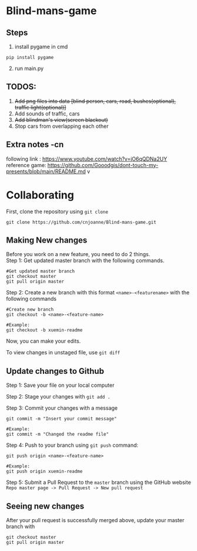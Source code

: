 # Blind-mans-game

## Steps

1. install pygame in cmd
```
pip install pygame
```
2. run main.py

## TODOS:

1. ~~Add png files into data [blind person, cars, road, bushes(optional), traffic light(optional)]~~
2. Add sounds of traffic, cars
3. ~~Add blindman's view(screen blackout)~~
4. Stop cars from overlapping each other


## Extra notes -cn

following link : https://www.youtube.com/watch?v=jO6qQDNa2UY \
reference game: https://github.com/Gooodgis/dont-touch-my-presents/blob/main/README.md
v

# Collaborating

First, clone the repository using `git clone`   
```
git clone https://github.com/cnjoanne/Blind-mans-game.git
```

## Making New changes

Before you work on a new feature, you need to do 2 things.   
Step 1: Get updated master branch with the following commands. 

```
#Get updated master branch
git checkout master
git pull origin master
```

Step 2: Create a new branch with this format `<name>-<featurename>` with the following commands
```
#Create new branch
git checkout -b <name>-<feature-name>

#Example:
git checkout -b xuemin-readme

```

Now, you can make your edits.

To view changes in unstaged file, use `git diff`

## Update changes to Github

Step 1: Save your file on your local computer

Step 2: Stage your changes with `git add .`

Step 3: Commit your changes with a message

```
git commit -m "Insert your commit message"

#Example:
git commit -m "Changed the readme file"

```

Step 4: Push to your branch using `git push` command:

```
git push origin <name>-<feature-name>

#Example:
git push origin xuemin-readme

```

Step 5: Submit a Pull Request to the `master` branch using the GitHub website `Repo master page -> Pull Request -> New pull request`

## Seeing new changes

After your pull request is successfully merged above, update your master branch with

```
git checkout master
git pull origin master

```
